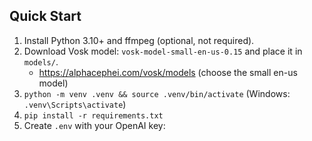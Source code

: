 ## Quick Start

1) Install Python 3.10+ and ffmpeg (optional, not required).
2) Download Vosk model: `vosk-model-small-en-us-0.15` and place it in `models/`.
   - https://alphacephei.com/vosk/models (choose the small en-us model)
3) `python -m venv .venv && source .venv/bin/activate` (Windows: `.venv\Scripts\activate`)
4) `pip install -r requirements.txt`
5) Create `.env` with your OpenAI key:
